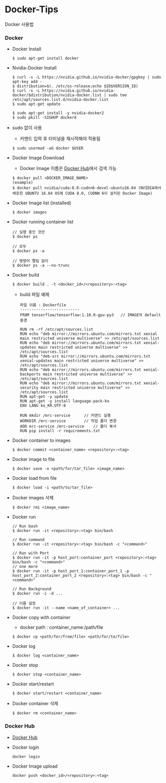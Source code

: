 # Docker-Tips
Docker 사용법

### Docker
* Docker Install
  ```
  $ sudo apt-get install docker
  ```

* Nvidia-Docker Install
  ```
  $ curl -s -L https://nvidia.github.io/nvidia-docker/gpgkey | sudo apt-key add -
  $ distribution=$(. /etc/os-release;echo $ID$VERSION_ID)
  $ curl -s -L https://nvidia.github.io/nvidia-docker/$distribution/nvidia-docker.list | sudo tee /etc/apt/sources.list.d/nvidia-docker.list
  $ sudo apt-get update

  $ sudo apt-get install -y nvidia-docker2
  $ sudo pkill -SIGHUP dockerd
  ```

* sudo 없이 사용
  * 커맨드 입력 후 터미널을 재시작해야 적용됨
  ```
  $ sudo usermod -aG docker $USER
  ```

* Docker Image Download
  * Docker Image 이름은 [Docker Hub](https://hub.docker.com/)에서 검색 가능
  ```
  $ docker pull <DOCKER_IMAGE_NAME>
  (example)
  $ docker pull nvidia/cuda:8.0-cudnn6-devel-ubuntu16.04 (NVIDIA에서 배포한 UBUNTU 16.04 OS에 CUDA 8.0, CUDNN 6이 설치된 Docker Image)
  ```

* Docker Image list (installed)
  ```
  $ docker images
  ```

* Docker running container list
  ```
  // 실행 중인 것만
  $ docker ps

  // 모두
  $ docker ps -a

  // 명령어 짤림 없이
  $ docker ps -a --no-trunc
  ```

* Docker build
  ```
  $ docker build . -t <docker_id>/<repository>:<tag>
  ```
  * build 파일 예제
    ```
    파일 이름 : Dockerfile
    --------------------------
    FROM tensorflow/tensorflow:1.10.0-gpu-py3	// IMAGE의 default 환경

    RUN rm -rf /etc/apt/sources.list
    RUN echo "deb mirror://mirrors.ubuntu.com/mirrors.txt xenial main restricted universe multiverse" >> /etc/apt/sources.list
    RUN echo "deb mirror://mirrors.ubuntu.com/mirrors.txt xenial-updates main restricted universe multiverse" >> /etc/apt/sources.list
    RUN echo "deb-src mirror://mirrors.ubuntu.com/mirrors.txt xenial-updates main restricted universe multiverse" >> /etc/apt/sources.list
    RUN echo "deb mirror://mirrors.ubuntu.com/mirrors.txt xenial-backports main restricted universe multiverse" >> /etc/apt/sources.list
    RUN echo "deb mirror://mirrors.ubuntu.com/mirrors.txt xenial-security main restricted universe multiverse" >> /etc/apt/sources.list
    RUN apt-get -y update
    RUN apt-get -y install language-pack-ko
    ENV LANG ko_KR.UTF-8
    
    RUN mkdir /mrc-service 		// 커맨드 실행
    WORKDIR /mrc-service		// 작업 폴더 변경
    ADD mrc-service /mrc-service	// 폴더 복사
    RUN pip install -r requirements.txt
    ```

* Docker container to images
  ```
  $ docker commit <container_name> <repository>:<tag>
  ```

* Docker image to file
  ```
  $ docker save -o <path/for/tar_file> <image_name>
  ```

* Docker load from file
  ```
  $ docker load -i <path/to/tar_file>
  ```

* Docker images 삭제
  ```
  $ docker rmi <image_name>
  ```

* Docker run 
  ``` 
  // Run bash
  $ docker run -it <repository>:<tag> bin/bash

  // Run command
  $ docker run -it <repository>:<tag> bin/bash -c "<command>"

  // Run with Port
  $ docker run -it -p host_port:container_port <repository>:<tag> bin/bash -c "<command>"
  // one more
  $ docker run -it -p host_port_1:container_port_1 -p host_port_2:container_port_2 <repository>:<tag> bin/bash -c "<command>"

  // Run Background
  $ docker run -i -d ...

  // 이름 설정
  $ docker run -it --name <name_of_container> ...
  ```

* Docker copy with container
  * docker path : container_name:/path/file
  ```
  $ docker cp <path/for/from/file> <path/for/to/file>
  ```

* Docker log
  ```
  $ docker log <container_name>
  ```

* Docker stop
  ```
  $ docker stop <container_name>
  ```

* Docker start/restart
  ```
  $ docker start/restart <container_name>
  ```

* Docker container 삭제
  ```
  $ docker rm <container_name>
  ```


### Docker Hub
* [Docker Hub](https://hub.docker.com/)

* Docker login
  ```
  docker login
  ```

* Docker Image upload
  ```
  docker push <docker_id>/<repository>:<tag>
  ```





